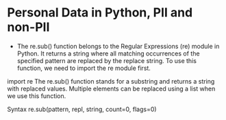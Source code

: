 # Personal Data in Python, PII and non-PII

- The re.sub() function belongs to the Regular Expressions (re) module in Python. It returns a string where all matching occurrences of the specified pattern are replaced by the replace string. To use this function, we need to import the re module first.

import re
The re.sub() function stands for a substring and returns a string with replaced values. Multiple elements can be replaced using a list when we use this function.

Syntax
re.sub(pattern, repl, string, count=0, flags=0)